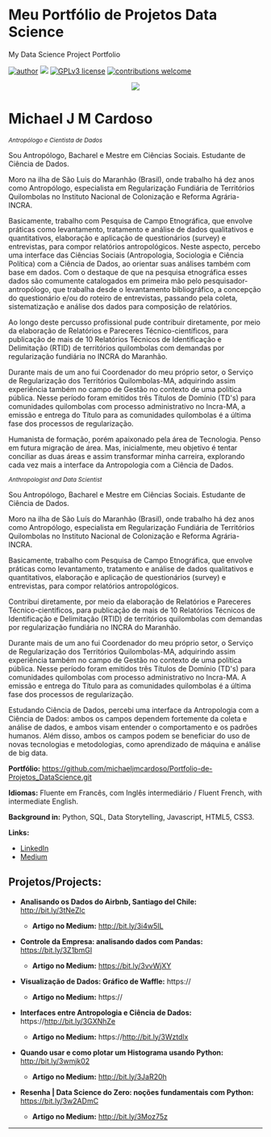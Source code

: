 # Meu Portfólio de Projetos Data Science
My Data Science Project Portfolio

[![author](https://img.shields.io/badge/author-michaelcardoso-red.svg)](https://www.linkedin.com/in/michael-cardoso-84a9a0b2/) [![](https://img.shields.io/badge/python-3.7+-blue.svg)](https://www.python.org/downloads/release/python-365/) [![GPLv3 license](https://img.shields.io/badge/License-GPLv3-blue.svg)](http://perso.crans.org/besson/LICENSE.html) [![contributions welcome](https://img.shields.io/badge/contributions-welcome-brightgreen.svg?style=flat)](https://github.com/michaeljmcardoso/Portfolio-de-Projetos_DataScience)

<p align="center">
  <img src="https://miro.medium.com/max/720/1*LI7W501SErbGaQxTYDOKLA.webp">
</p>

# Michael J M Cardoso
<sub>*Antropólogo e Cientista de Dados* </sub>

Sou Antropólogo, Bacharel e Mestre em Ciências Sociais. Estudante de Ciência de Dados.

Moro na ilha de São Luis do Maranhão (Brasil), onde trabalho há dez anos como Antropólogo, especialista em Regularização Fundiária de Territórios Quilombolas no Instituto Nacional de Colonização e Reforma Agrária-INCRA.

Basicamente, trabalho com Pesquisa de Campo Etnográfica, que envolve práticas como levantamento, tratamento e análise de dados qualitativos e quantitativos, elaboração e aplicação de questionários (survey) e entrevistas, para compor relatórios antropológicos. Neste aspecto, percebo uma interface das Ciências Sociais (Antropologia, Sociologia e Ciência Política) com a Ciência de Dados, ao orientar suas análises também com base em dados. Com o destaque de que na pesquisa etnográfica esses dados são comumente catalogados em primeira mão pelo pesquisador-antropólogo, que trabalha desde o levantamento bibliográfico, a concepção do questionário e/ou do roteiro de entrevistas, passando pela coleta, sistematização e análise dos dados para composição de relatórios.

Ao longo deste percusso profissional pude contribuir diretamente, por meio da elaboração de Relatórios e Pareceres Técnico-científicos, para publicação de mais de 10 Relatórios Técnicos de Identificação e Delimitação (RTID) de territórios quilombolas com demandas por regularização fundiária no INCRA do Maranhão.

Durante mais de um ano fui Coordenador do meu próprio setor, o Serviço de Regularização dos Territórios Quilombolas-MA, adquirindo assim experiência também no campo de Gestão no contexto de uma política pública. Nesse período foram emitidos três Títulos de Domínio (TD's) para comunidades quilombolas com processo administrativo no Incra-MA, a emissão e entrega do Título para as comunidades quilombolas é a última fase dos processos de regularização.

Humanista de formação, porém apaixonado pela área de Tecnologia. Penso em futura migração de área. Mas, inicialmente, meu objetivo é tentar conciliar as duas áreas e assim transformar minha carreira, explorando cada vez mais a interface da Antropologia com a Ciência de Dados.

<sub>*Anthropologist and Data Scientist* </sub>

Sou Antropólogo, Bacharel e Mestre em Ciências Sociais. Estudante de Ciência de Dados.

Moro na ilha de São Luís do Maranhão (Brasil), onde trabalho há dez anos como Antropólogo, especialista em Regularização Fundiária de Territórios Quilombolas no Instituto Nacional de Colonização e Reforma Agrária-INCRA.

Basicamente, trabalho com Pesquisa de Campo Etnográfica, que envolve práticas como levantamento, tratamento e análise de dados qualitativos e quantitativos, elaboração e aplicação de questionários (survey) e entrevistas, para compor relatórios antropológicos. 

Contribuí diretamente, por meio da elaboração de Relatórios e Pareceres Técnico-científicos, para publicação de mais de 10 Relatórios Técnicos de Identificação e Delimitação (RTID) de territórios quilombolas com demandas por regularização fundiária no INCRA do Maranhão.

Durante mais de um ano fui Coordenador do meu próprio setor, o Serviço de Regularização dos Territórios Quilombolas-MA, adquirindo assim experiência também no campo de Gestão no contexto de uma política pública. Nesse período foram emitidos três Títulos de Domínio (TD's) para comunidades quilombolas com processo administrativo no Incra-MA. A emissão e entrega do Título para as comunidades quilombolas é a última fase dos processos de regularização.

Estudando Ciência de Dados, percebi uma interface da Antropologia com a Ciência de Dados: ambos os campos dependem fortemente da coleta e análise de dados, e ambos visam entender o comportamento e os padrões humanos. Além disso, ambos os campos podem se beneficiar do uso de novas tecnologias e metodologias, como aprendizado de máquina e análise de big data.

**Portfólio:** https://github.com/michaeljmcardoso/Portfolio-de-Projetos_DataScience.git

**Idiomas:** Fluente em Francês, com Inglês intermediário / Fluent French, with intermediate English.

**Background in:** Python, SQL, Data Storytelling, Javascript, HTML5, CSS3.

**Links:**
* [LinkedIn](https://www.linkedin.com/in/michael-cardoso-84a9a0b2/)
* [Medium](https://medium.com/@mjcursodatascience)


## Projetos/Projects:

* **Analisando os Dados do Airbnb, Santiago del Chile:** http://bit.ly/3tNeZlc
  * **Artigo no Medium:** http://bit.ly/3i4w5IL 
* **Controle da Empresa: analisando dados com Pandas:** https://bit.ly/3Z1bmGI
  * **Artigo no Medium:** https://bit.ly/3vvWjXY
* **Visualização de Dados: Gráfico de Waffle:** https://
  * **Artigo no Medium:** https://
* **Interfaces entre Antropologia e Ciência de Dados:** https://http://bit.ly/3GXNhZe
  * **Artigo no Medium:** https://http://bit.ly/3Wztdlx
* **Quando usar e como plotar um Histograma usando Python:** http://bit.ly/3wmjk02
  * **Artigo no Medium:** http://bit.ly/3JaR20h
  
* **Resenha | Data Science do Zero: noções fundamentais com Python:** https://bit.ly/3w2ADmC
  * **Artigo no Medium:** http://bit.ly/3Moz75z

---

